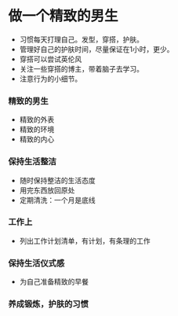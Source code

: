 # 做一个精致的男生
- 习惯每天打理自己。发型，穿搭，护肤。
- 管理好自己的护肤时间，尽量保证在1小时，更少。
- 穿搭可以尝试英伦风
- 关注一些穿搭的博主，带着脑子去学习。
- 注意行为的小细节。
### 精致的男生
- 精致的外表
- 精致的环境
- 精致的内心
### 保持生活整洁
- 随时保持整洁的生活态度
- 用完东西放回原处
- 定期清洗：一个月是底线
### 工作上
- 列出工作计划清单，有计划，有条理的工作
### 保持生活仪式感
- 为自己准备精致的早餐
### 养成锻炼，护肤的习惯

